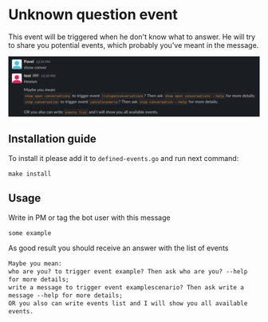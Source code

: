 # Unknown question event
This event will be triggered when he don't know what to answer. He will try to share you potential events, which probably you've meant in the message.

![Example](../../documentation/images/unknown-question.png)

## Installation guide
To install it please add it to `defined-events.go` and run next command:
``` 
make install
```

## Usage
Write in PM or tag the bot user with this message
```
some example
```
As good result you should receive an answer with the list of events
```text
Maybe you mean:
who are you? to trigger event example? Then ask who are you? --help for more details;
write a message to trigger event examplescenario? Then ask write a message --help for more details;
OR you also can write events list and I will show you all available events.
```